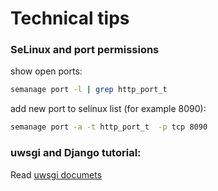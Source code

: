 # Technical tips

### SeLinux and port permissions
show open ports:
```sh
semanage port -l | grep http_port_t
```
add new port to selinux list (for example 8090):
```sh
semanage port -a -t http_port_t  -p tcp 8090
```

### uwsgi and Django tutorial:
Read [uwsgi documets](https://uwsgi.readthedocs.io/en/latest/tutorials/Django_and_nginx.html)

